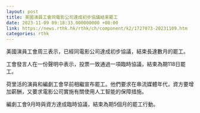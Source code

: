 ```yaml
---
layout: post
title: 美國演員工會同電影公司達成初步協議結束罷工
date: 2023-11-09 09:18:33.000000000 +08:00
link: https://news.rthk.hk/rthk/ch/component/k2/1727073-20231109.htm
categories: rthk
---
```


美國演員工會周三表示，已經同電影公司達成初步協議，結束長達數月的罷工。
 
工會發言人在一份聲明中表示，投票一致通過一項臨時協議，結束為期118日罷工。

荷里活的演員和編劇工會早前相繼宣布罷工。他們要求在串流媒體年代，資方要增加薪酬，又要求電影公司實施有關使用人工智能的保障措施。

編劇工會9月時與資方達成臨時協議，結束為期5個月的罷工行動。
